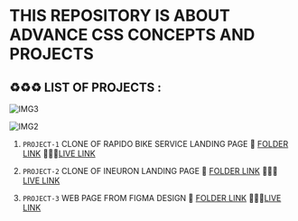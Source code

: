 # THIS REPOSITORY IS ABOUT ADVANCE CSS CONCEPTS AND PROJECTS

## :recycle::recycle::recycle: LIST OF PROJECTS :

![IMG3](https://img.shields.io/badge/HTML%20AND%20CSS-PROJECTS-red)

![IMG2](https://img.shields.io/badge/ALL%20PROJECTS-ARE%20RESPONSIVE-brightgreen)

1. `PROJECT-1` CLONE OF RAPIDO BIKE SERVICE LANDING PAGE :file_folder: [FOLDER LINK](https://github.com/kapilsarkar/CORE-CSS-AND-PROJECTS/tree/main/RAPIDO%20CLONE) :sunrise::sunrise::sunrise:[LIVE LINK](https://rapidocloneks.netlify.app/)

1. `PROJECT-2` CLONE OF INEURON LANDING PAGE :file_folder: [FOLDER LINK](https://github.com/kapilsarkar/CORE-CSS-AND-PROJECTS/tree/main/INEURON%20CLONE) :sunrise::sunrise::sunrise:[LIVE LINK](https://ineronclonekapil.netlify.app/)

1. `PROJECT-3` WEB PAGE FROM FIGMA DESIGN :file_folder: [FOLDER LINK](https://github.com/kapilsarkar/CORE-CSS-AND-PROJECTS/tree/main/PROJECT-7) :sunrise::sunrise::sunrise:[LIVE LINK](https://audioresponsiveproject.netlify.app/)
